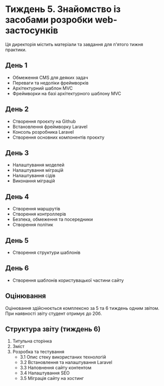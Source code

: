 # Тиждень 5. Знайомство із засобами розробки web-застосунків

Ця директорія містить матеріали та завдання для п'ятого тижня практики.

## День 1
- Обмеження CMS для деяких задач
- Переваги та недоліки фреймворків
- Архітектурний шаблон MVC
- Фреймворки на базі архітектурного шаблону MVC

## День 2
- Створення проєкту на Github
- Встановлення фреймворку Laravel
- Консоль розробника Laravel
- Створення основних компонентів проєкту

## День 3
- Налаштування моделей
- Налаштування міграцій
- Налаштування сідів
- Виконання міграцій

## День 4
- Створення маршрутів
- Створення контроллерів
- Безпека, обмеження та посередники
- Створення політик

## День 5
- Створення структури шаблонів
 
## День 6
- Створення шаблонів користувацької частини сайту

## Оцінювання
Оцінювання здійснюється комплексно за 5 та 6 тиждень одним звітом. При наявності звіту студент отримує до 20б.

## Структура звіту (тиждень 6)
1. Титульна сторінка
2. Зміст
3. Розробка та тестування
   - 3.1 Опис стеку використаних технологій
   - 3.2 Встановлення та налаштування Laravel
   - 3.3 Наповнення сайту контентом
   - 3.4 Налаштування SEO
   - 3.5 Міграція сайту на хостинг
